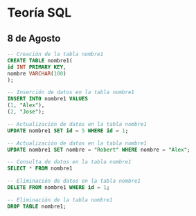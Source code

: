 # Teoría SQL
## 8 de Agosto

```sql
-- Creación de la tabla nombre1
CREATE TABLE nombre1(
id INT PRIMARY KEY,
nombre VARCHAR(100)
);
```

```sql
-- Inserción de datos en la tabla nombre1
INSERT INTO nombre1 VALUES
(1, "Alex"),
(2, "Jose");

```

```sql
-- Actualización de datos en la tabla nombre1
UPDATE nombre1 SET id = 5 WHERE id = 1;
```

```sql
-- Actualización de datos en la tabla nombre1
UPDATE nombre1 SET nombre = "Robert" WHERE nombre = "Alex"; 
```

```sql
-- Consulta de datos en la tabla nombre1
SELECT * FROM nombre1
```

```sql
-- Eliminación de datos en la tabla nombre1
DELETE FROM nombre1 WHERE id = 1;
```

```sql
-- Eliminación de la tabla nombre1
DROP TABLE nombre1;
```

```sql

